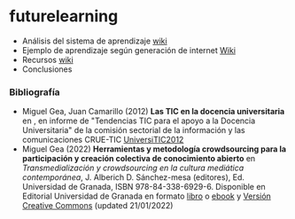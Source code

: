 # futurelearning


* Análisis del sistema de aprendizaje [wiki](https://github.com/mgea/futurelearning/wiki/Define-future-learning)
* Ejemplo de aprendizaje según generación de internet [Wiki](https://github.com/mgea/futurelearning/wiki/Aprender-sobre-PH)
* Recursos [wiki](https://github.com/mgea/futurelearning/wiki/Recursos-de-Aprendizaje-Digital)
* Conclusiones 
  



### Bibliografía

* Miguel Gea, Juan Camarillo (2012) **Las TIC en la docencia universitaria** en , en informe de "Tendencias TIC para el apoyo a la Docencia Universitaria" de la comisión sectorial de la información y las comunicaciones CRUE-TIC [UniversiTIC2012](https://github.com/mgea/CCpapers/blob/main/TIC_DocenciaUniversitaria/)
* Miguel Gea (2022) **Herramientas y metodología crowdsourcing para la participación y creación colectiva de conocimiento abierto** en *Transmedialización y crowdsourcing en la cultura mediática contemporánea*, J. Alberich D.  Sánchez-mesa (editores),  Ed. Universidad de Granada, ISBN 978-84-338-6929-6. 
 Disponible en Editorial Universidad de Granada en formato [libro](https://editorial.ugr.es/libro/transmedializacion-y-crowdsourcing-en-la-cultura-mediatica-contemporanea_138830/) o  [ebook](https://editorial.ugr.es/static/Emanagement/*/detalle_libro/e-book-1000-e-transmedializacion-y-crowdsourcing-en-la-cultura-m) y [Versión Creative Commons](https://github.com/mgea/CCpapers/blob/main/MetodologiaCrowdsourcing/readme.md) (updated 21/01/2022)
